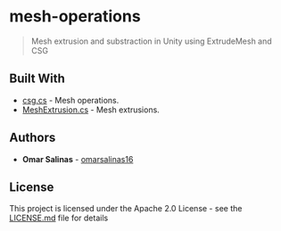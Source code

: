 # mesh-operations

> Mesh extrusion and substraction in Unity using ExtrudeMesh and CSG

## Built With

* [csg.cs](https://github.com/omgwtfgames/csg.cs) - Mesh operations.
* [MeshExtrusion.cs](https://github.com/nickhall/Unity-Procedural/blob/master/Splines/Assets/Plugins/MeshExtrusion.cs) - Mesh extrusions.

## Authors

* **Omar Salinas** - [omarsalinas16](https://github.com/omarsalinas16)

## License

This project is licensed under the Apache 2.0 License - see the [LICENSE.md](LICENSE.md) file for details
